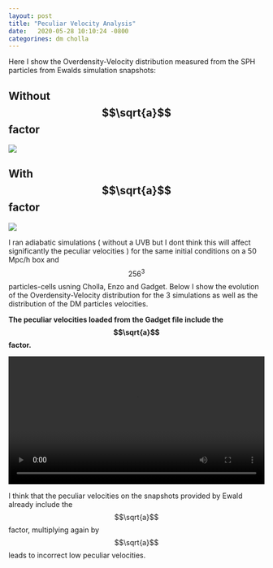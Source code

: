 ```yaml
---
layout: post
title: "Peculiar Velocity Analysis"
date:   2020-05-28 10:10:24 -0800
categorines: dm cholla
---
```



Here I show the Overdensity-Velocity distribution measured from the SPH particles from Ewalds simulation snapshots:

## Without $$\sqrt{a}$$ factor
<img src="{{ site.url }}assets/images/dens_vel_distribution_ewald.png">



## With $$\sqrt{a}$$ factor
<img src="{{ site.url }}assets/images/dens_vel_distribution_ewald_sqrta.png">


I ran adiabatic simulations ( without a UVB but I dont think this will affect significantly the peculiar velocities ) for the same initial conditions on a 50 Mpc/h box and $$256^3$$ particles-cells usning Cholla, Enzo and Gadget. Below I show the evolution of the Overdensity-Velocity distribution for the 3 simulations as well as the distribution of the DM particles velocities.

**The peculiar velocities loaded from the Gadget file include the $$\sqrt{a}$$ factor.**

<video src="{{ site.url }}assets/videos/dens_vel_distribution_comparison.mp4" width="100%"  height="auto" controls preload> </video>


I think that the peculiar velocities on the snapshots provided by Ewald already include the $$\sqrt{a}$$ factor, multiplying again by $$\sqrt{a}$$ leads to incorrect low peculiar velocities. 